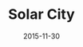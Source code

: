 ---
layout: site
title: "Solar City"
date: 2015-11-30
categories: [fortune-500]
version: 1.2.13
major: 1
minor: 2
patch: 13
slug: solar-city
link: https://mysolarcity.com/
submitter: gdi2290
permalink: /sites/:slug
---